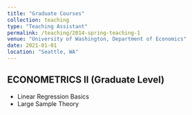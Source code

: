 ```yaml
---
title: "Graduate Courses"
collection: teaching
type: "Teaching Assistant"
permalink: /teaching/2014-spring-teaching-1
venue: "University of Washington, Department of Economics"
date: 2021-01-01
location: "Seattle, WA"
---
```


## ECONOMETRICS II (Graduate Level)

 - Linear Regression Basics
 - Large Sample Theory
